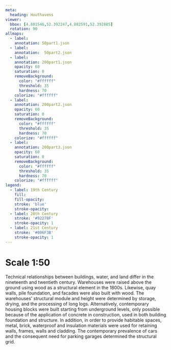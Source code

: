 ```yaml
---
meta:
  heading: Houthavens
viewer:
  bbox: [4.881546,52.392247,4.882591,52.392885]
  rotation: 90
allmaps:
  - label: 
    annotation: 50part1.json
  - label:  
    annotation:  50part2.json
  - label:
    annotation: 200part1.json
    opacity: 60
    saturation: 0
    removeBackground:
      color: "#ffffff"
      threshold: 35
      hardness: 70
    colorize: "#ffffff"
  - label:
    annotation: 200part2.json
    opacity: 60
    saturation: 0
    removeBackground:
      color: "#ffffff"
      threshold: 35
      hardness: 70
    colorize: "#ffffff"
  - label:
    annotation: 200part3.json
    opacity: 60
    saturation: 0
    removeBackground:
      color: "#ffffff"
      threshold: 35
      hardness: 70
    colorize: "#ffffff"
legend:
  - label: 19th Century
    fill:
    fill-opacity:
    stroke: 'blue'
    stroke-opacity:
  - label: 20th Century
    stroke: '#92278F'
    stroke-opacity: 1
  - label: 21st Century
    stroke: '#006F3B'
    stroke-opacity: 1
---
```

# Scale 1:50

Technical relationships between buildings, water, and land differ in the nineteenth and twentieth century. Warehouses were raised above the ground using wood as a structural element in the 1800s. Likewise, quay walls, pile foundation, and facades were also built with wood. The warehouses’ structural module and height were determined by storage, drying, and the processing of long logs. Alternatively, contemporary housing blocks were built starting from underground levels, only possible because of the application of concrete in construction, used in both building foundation and structure. In addition, in order to provide habitable spaces, metal, brick, waterproof and insulation materials were used for retaining walls, frames, walls and cladding. The contemporary prevalence of cars and the consequent need for parking garages determined the structural grid.